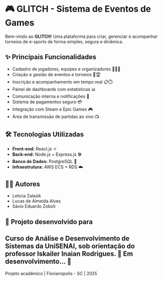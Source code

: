 # 🎮 GLITCH - Sistema de Eventos de Games

Bem-vindo ao **GLITCH**! Uma plataforma para criar, gerenciar e acompanhar torneios de e-sports de forma simples, segura e dinâmica.

## ✨ Principais Funcionalidades
- Cadastro de jogadores, equipes e organizadores 🧑‍💻👥
- Criação e gestão de eventos e torneios 🎯🏆
- Inscrição e acompanhamento em tempo real 📋⏱️
- Painel de dashboards com estatísticas 📊
- Comunicação interna e notificações 🔔
- Sistema de pagamentos seguro 💳
- Integração com Steam e Epic Games 🎮
- Área de transmissão de partidas ao vivo 📺

## 🛠 Tecnologias Utilizadas
- **Front-end:** React.js ⚛️
- **Back-end:** Node.js + Express.js 🛠️
- **Banco de Dados:** PostgreSQL 🐘
- **Infraestrutura:** AWS ECS + RDS ☁️

## 👨‍💻 Autores
- Leticia Zalasik
- Lucas de Almeida Alves
- Sávio Eduardo Zoboli

## 📍 Projeto desenvolvido para

Curso de **Análise e Desenvolvimento de Sistemas** da **UniSENAI**, sob orientação do professor **Iskailer Inaian Rodrigues**.
🚧 Em desenvolvimento... 🚧
---

Projeto acadêmico | Florianópolis - SC | 2025
